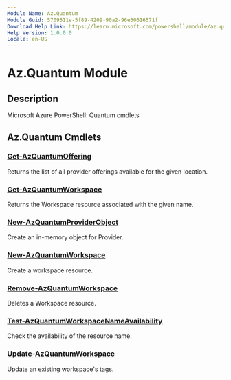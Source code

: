 ```yaml
---
Module Name: Az.Quantum
Module Guid: 5709511e-5f89-4209-90a2-96e30616571f
Download Help Link: https://learn.microsoft.com/powershell/module/az.quantum
Help Version: 1.0.0.0
Locale: en-US
---
```


# Az.Quantum Module
## Description
Microsoft Azure PowerShell: Quantum cmdlets

## Az.Quantum Cmdlets
### [Get-AzQuantumOffering](Get-AzQuantumOffering.md)
Returns the list of all provider offerings available for the given location.

### [Get-AzQuantumWorkspace](Get-AzQuantumWorkspace.md)
Returns the Workspace resource associated with the given name.

### [New-AzQuantumProviderObject](New-AzQuantumProviderObject.md)
Create an in-memory object for Provider.

### [New-AzQuantumWorkspace](New-AzQuantumWorkspace.md)
Create a workspace resource.

### [Remove-AzQuantumWorkspace](Remove-AzQuantumWorkspace.md)
Deletes a Workspace resource.

### [Test-AzQuantumWorkspaceNameAvailability](Test-AzQuantumWorkspaceNameAvailability.md)
Check the availability of the resource name.

### [Update-AzQuantumWorkspace](Update-AzQuantumWorkspace.md)
Update an existing workspace's tags.

